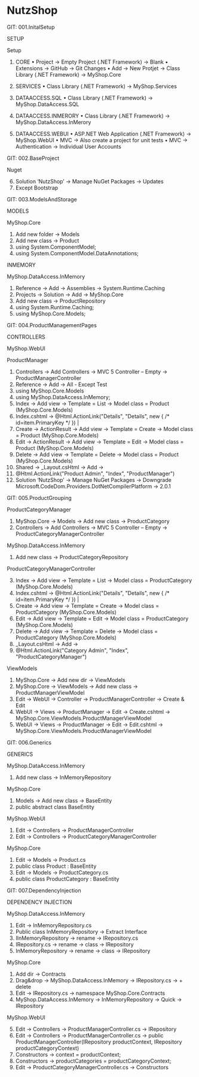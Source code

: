 # NutzShop

GIT: 001.InitalSetup

SETUP

Setup
1.	CORE
•	Project -> Empty Project (.NET Framework) -> Blank
•	Extensions -> GitHub -> Git Changes
•	Add -> New Protjet -> Class Library (.NET Framework) -> MyShop.Core

2.	SERVICES
•	Class Library (.NET Framework) -> MyShop.Services

3.	DATAACCESS.SQL
•	Class Library (.NET Framework) -> MyShop.DataAccess.SQL

4.	DATAACCESS.INMERORY
•	Class Library (.NET Framework) -> MyShop.DataAccess.InMerory

5.	DATAACCESS.WEBUI
•	ASP.NET Web Application (.NET Framework) -> MyShop.WebUI
•	MVC -> Also create a project for unit tests 
•	MVC -> Authentication -> Individual User Accounts

GIT: 002.BaseProject

Nuget

6.	Solution ‘NutzShop’ -> Manage NuGet Packages -> Updates
7.	Except Bootstrap

GIT: 003.ModelsAndStorage

MODELS

MyShop.Core
1.	Add new folder -> Models
2.	Add new class -> Product 
3.	using System.ComponentModel;
4.	using System.ComponentModel.DataAnnotations;

INMEMORY

MyShop.DataAccess.InMemory
1.	Reference -> Add -> Assemblies -> System.Runtime.Caching
2.	Projects -> Solution -> Add -> MyShop.Core
3.	Add new class -> ProductRepository
4.	using System.Runtime.Caching;
5.	using MyShop.Core.Models;

GIT: 004.ProductManagementPages

CONTROLLERS

MyShop.WebUI

ProductManager
1.	Controllers -> Add Controllers -> MVC 5 Controller – Empty -> ProductManagerController
2.	Reference -> Add -> All - Except Test
3.	using MyShop.Core.Models
4.	using MyShop.DataAccess.InMemory;
5.	Index -> Add view -> Template = List -> Model class = Product (MyShop.Core.Models)
6.	Index.cshtml -> @Html.ActionLink("Details", "Details", new { /* id=item.PrimaryKey */ }) |
7.	Create -> ActionResult -> Add view -> Template = Create -> Model class = Product (MyShop.Core.Models)
8.	Edit -> ActionResult -> Add view -> Template = Edit -> Model class = Product (MyShop.Core.Models)
9.	Delete -> Add view -> Template = Delete -> Model class = Product (MyShop.Core.Models)
10.	Shared -> _Layout.csHtml -> Add -> <li>@Html.ActionLink("Product Admin", "Index", "ProductManager")</li>
11.	Solution ‘NutzShop’ -> Manage NuGet Packages -> Downgrade Microsoft.CodeDom.Providers.DotNetCompilerPlatform -> 2.0.1

GIT: 005.ProductGrouping

ProductCategoryManager
1.	MyShop.Core -> Models -> Add new class -> ProductCategory
2.	Controllers -> Add Controllers -> MVC 5 Controller – Empty -> ProductCategoryManagerController

MyShop.DataAccess.InMemory
1.	Add new class -> ProductCategoryRepository

ProductCategoryManagerController

3.	Index -> Add view -> Template = List -> Model class = ProductCategory (MyShop.Core.Models)
4.	Index.cshtml -> @Html.ActionLink("Details", "Details", new { /* id=item.PrimaryKey */ }) |
5.	Create -> Add view -> Template = Create -> Model class = ProductCategory (MyShop.Core.Models)
6.	Edit -> Add view -> Template = Edit -> Model class = ProductCategory (MyShop.Core.Models)
7.	Delete -> Add view -> Template = Delete -> Model class = ProductCategory (MyShop.Core.Models)
8.	_Layout.csHtml -> Add -> <li>@Html.ActionLink("Category Admin", "Index", "ProductCategoryManager")</li>

ViewModels
1.	MyShop.Core -> Add new dir -> ViewModels
2.	MyShop.Core -> ViewModels -> Add new class -> ProductManagerViewModel
3.	Edit -> WebUI -> Controller -> ProductManagerController -> Create & Edit
4.	WebUI -> Views -> ProductManager -> Edit -> Create.cshtml -> MyShop.Core.ViewModels.ProductManagerViewModel
5.	WebUI -> Views -> ProductManager -> Edit -> Edit.cshtml -> MyShop.Core.ViewModels.ProductManagerViewModel

GIT: 006.Generics

GENERICS

MyShop.DataAccess.InMemory
1.	Add new class -> InMemoryRepository

MyShop.Core
1.	Models -> Add new class -> BaseEntity
2.	public abstract class BaseEntity

MyShop.WebUI
1.	Edit -> Controllers -> ProductManagerController
2.	Edit -> Controllers -> ProductCategoryManagerController

MyShop.Core
1.	Edit -> Models -> Product.cs
2.	public class Product : BaseEntity 
3.	Edit -> Models -> ProductCategory.cs
4.	public class ProductCategory : BaseEntity 

GIT: 007.DependencyInjection

DEPENDENCY INJECTION

MyShop.DataAccess.InMemory
1.	Edit -> InMemoryRepository.cs
2.	Public class InMemoryRepository -> Extract Interface
3.	IInMemoryRepository -> rename -> IRepository.cs
4.	IRepository.cs  -> rename -> class -> IRepository
5.	InMemoryRepository -> rename -> class -> IRepository

MyShop.Core
1.	Add dir -> Contracts
2.	Drag&drop -> MyShop.DataAccess.InMemory -> IRepository.cs -> + delete
3.	Edit -> IRepository.cs -> namespace MyShop.Core.Contracts
4.	MyShop.DataAccess.InMemory -> InMemoryRepository -> Quick -> IRepository

MyShop.WebUI

5.	Edit -> Controllers ->  ProductManagerController.cs -> IRepository
6.	Edit -> Controllers ->  ProductManagerController.cs -> public ProductManagerController(IRepository<Product> productContext, IRepository<ProductCategory> productCategoryContext)
7.	Constructors -> context = productContext;
8.	Constructors -> productCategories = productCategoryContext;
9.	Edit -> ProductCategoryManagerController.cs -> Constructors
